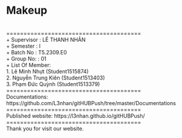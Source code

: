 ﻿<h1>Makeup</h1>
<BR>=======================================
<BR>+ Supervisor	: LÊ THANH NHÂN
<BR>+ Semester		: I	
<BR>+ Batch No		: T5.2309.E0	
<BR>+ Group No:		: 01
<BR>+ List Of Member:
	<BR>1. Lê Minh Nhựt  	 (Student1515874)
	<BR>2. Nguyễn Trung Kiên (Student1513403)
	<BR>3. Phạm Đức Quỳnh 	 (Student1513379)	
<BR>=======================================
<BR>Documentations: https://github.com/L3nhan/gitHUBPush/tree/master/Documentations
<BR>=======================================
<BR>Published website: https://l3nhan.github.io/gitHUBPush/
<BR>=======================================
<BR>Thank you for visit our website.
